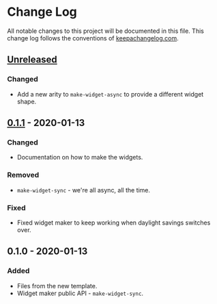 # Change Log
All notable changes to this project will be documented in this file. This change log follows the conventions of [keepachangelog.com](http://keepachangelog.com/).

## [Unreleased]
### Changed
- Add a new arity to `make-widget-async` to provide a different widget shape.

## [0.1.1] - 2020-01-13
### Changed
- Documentation on how to make the widgets.

### Removed
- `make-widget-sync` - we're all async, all the time.

### Fixed
- Fixed widget maker to keep working when daylight savings switches over.

## 0.1.0 - 2020-01-13
### Added
- Files from the new template.
- Widget maker public API - `make-widget-sync`.

[Unreleased]: https://github.com/your-name/hello_ring/compare/0.1.1...HEAD
[0.1.1]: https://github.com/your-name/hello_ring/compare/0.1.0...0.1.1
